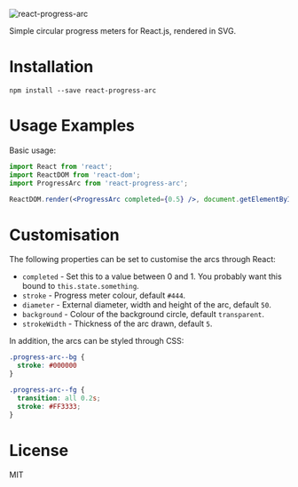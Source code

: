 ![react-progress-arc](https://cloud.githubusercontent.com/assets/316538/11975555/971b03cc-a96f-11e5-939a-1e01ea5132dd.png)

Simple circular progress meters for React.js, rendered in SVG.

Installation
============

```
npm install --save react-progress-arc
```

Usage Examples
==============

Basic usage:

```jsx
import React from 'react';
import ReactDOM from 'react-dom';
import ProgressArc from 'react-progress-arc';

ReactDOM.render(<ProgressArc completed={0.5} />, document.getElementById('container'));
```

Customisation
=============

The following properties can be set to customise the arcs through React:

+ `completed` - Set this to a value between 0 and 1. You probably want this bound to `this.state.something`.
+ `stroke` - Progress meter colour, default `#444`.
+ `diameter` - External diameter, width and height of the arc, default `50`.
+ `background` - Colour of the background circle, default `transparent`.
+ `strokeWidth` - Thickness of the arc drawn, default `5`.

In addition, the arcs can be styled through CSS:

```css
.progress-arc--bg {
  stroke: #000000
}

.progress-arc--fg {
  transition: all 0.2s;
  stroke: #FF3333;
}
```

License
=======
MIT
